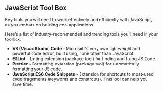## JavaScript Tool Box
Key tools you will need to work effectively and efficiently with JavaScript, as you embark on building cool applications.

Here's a list of industry-recommended and trending tools you'll need in your toolbox:
* **VS (Visual Studio) Code** - Microsoft's very own lightweight and powerful code editor, built using, none other than JavaScript.
* **ESLint** - Linting extension (package tool) for finding and fixing JS Code.
* **Prettier** - Formatting extension (package tool) for automatically formatting your JS code.
* **JavaScript ES6 Code Snippets** - Extension for shortcuts to most-used code fragements (keywords and constrcuts). This tool can help you save time.
